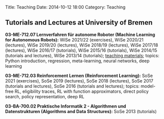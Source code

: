 Title: Teaching
Date: 2014-10-12 18:00
Category: Teaching

Tutorials and Lectures at University of Bremen
----------------------------------------------

**03-ME-712.07 Lernverfahren für autonome Roboter (Machine Learning for Autonomous Robots):** WiSe 2021/22 (exercises), WiSe 2020/21 (lectures), WiSe 2019/20 (lectures), WiSe 2018/19 (lectures), WiSe 2017/18 (lectures), WiSe 2016/17 (tutorials), WiSe 2015/16 (tutorials), WiSe 2014/15 (tutorials and lectures), WiSe 2013/14 (tutorials); [teaching materials](https://github.com/AlexanderFabisch/ml_tutorials); topics: Python introduction, regression, meta-learning, neural networks, deep learning

**03-ME-712.03 Reinforcement Lernen (Reinforcement Learning):** SoSe 2021 (exercises), SoSe 2019 (lectures), SoSe 2018 (lectures), SoSe 2017 (tutorials and lectures), SoSe 2016 (tutorials and lectures); topics: model-free RL, eligibility traces, RL with function approximators, direct policy search, policy representation, deep RL

**03-BA-700.02 Praktische Informatik 2 - Algorithmen und Datenstrukturen (Algorithms and Data Structures):** SoSe 2013 (tutorials)
